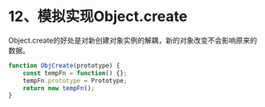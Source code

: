 # 12、模拟实现Object.create

Object.create的好处是对新创建对象实例的解耦，新的对象改变不会影响原来的数据。

```js
function ObjCreate(prototype) {
    const tempFn = function() {};
    tempFn.prototype = Prototype;
    return new tempFn();
}
```